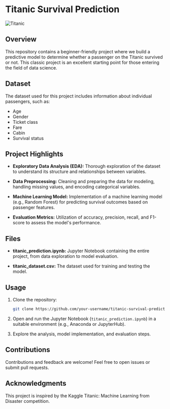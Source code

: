 # Titanic Survival Prediction

![Titanic](titanic_image.jpg)

## Overview

This repository contains a beginner-friendly project where we build a predictive model to determine whether a passenger on the Titanic survived or not. This classic project is an excellent starting point for those entering the field of data science.

## Dataset

The dataset used for this project includes information about individual passengers, such as:

- Age
- Gender
- Ticket class
- Fare
- Cabin
- Survival status

## Project Highlights

- **Exploratory Data Analysis (EDA):** Thorough exploration of the dataset to understand its structure and relationships between variables.
  
- **Data Preprocessing:** Cleaning and preparing the data for modeling, handling missing values, and encoding categorical variables.

- **Machine Learning Model:** Implementation of a machine learning model (e.g., Random Forest) for predicting survival outcomes based on passenger features.

- **Evaluation Metrics:** Utilization of accuracy, precision, recall, and F1-score to assess the model's performance.

## Files

- **titanic_prediction.ipynb:** Jupyter Notebook containing the entire project, from data exploration to model evaluation.

- **titanic_dataset.csv:** The dataset used for training and testing the model.

## Usage

1. Clone the repository:
   ```bash
   git clone https://github.com/your-username/titanic-survival-prediction.git
   ```

2. Open and run the Jupyter Notebook (`titanic_prediction.ipynb`) in a suitable environment (e.g., Anaconda or JupyterHub).

3. Explore the analysis, model implementation, and evaluation steps.

## Contributions

Contributions and feedback are welcome! Feel free to open issues or submit pull requests.

## Acknowledgments

This project is inspired by the Kaggle Titanic: Machine Learning from Disaster competition.
